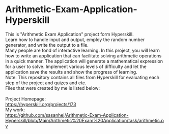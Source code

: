 # Arithmetic-Exam-Application-Hyperskill
This is "Arithmetic Exam Application" project form Hyperskill.<br>
Learn how to handle input and output, employ the random number generator, and write the output to a file.<br>
Many people are fond of interactive learning. In this project, you will learn how to write an application that can facilitate solving arithmetic operations in a quick manner. The application will generate a mathematical expression for a user to solve. Implement various levels of difficulty and let the application save the results and show the progress of learning.<br>
Note: This repository contains all files from Hyperskill for evaluating each step of the project and quizes and etc.<br>
Files that were created by me is listed below:<br>
<br>
Project Homepage:<br>
https://hyperskill.org/projects/173<br>
My work:<br>
https://github.com/sasanhej/Arithmetic-Exam-Application-Hyperskill/blob/Main/Arithmetic%20Exam%20Application/task/arithmetic.py
